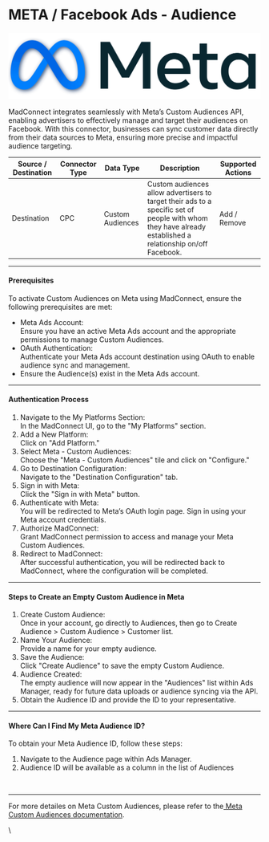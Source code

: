 # META / Facebook Ads - Audience

![](<.gitbook/assets/image (16).png>)

MadConnect integrates seamlessly with Meta’s Custom Audiences API, enabling advertisers to effectively manage and target their audiences on Facebook. With this connector, businesses can sync customer data directly from their data sources to Meta, ensuring more precise and impactful audience targeting.

| Source / Destination | Connector Type | Data Type        | Description                                                                                                                                                | Supported Actions |
| -------------------- | -------------- | ---------------- | ---------------------------------------------------------------------------------------------------------------------------------------------------------- | ----------------- |
| Destination          | CPC            | Custom Audiences | Custom audiences allow advertisers to target their ads to a specific set of people with whom they have already established a relationship on/off Facebook. | Add / Remove      |

***

#### Prerequisites

To activate Custom Audiences on Meta using MadConnect, ensure the following prerequisites are met:

* Meta Ads Account:\
  Ensure you have an active Meta Ads account and the appropriate permissions to manage Custom Audiences.
* OAuth Authentication:\
  Authenticate your Meta Ads account destination using OAuth to enable audience sync and management.
* Ensure the Audience(s) exist in the Meta Ads account.

***

#### Authentication Process

1. Navigate to the My Platforms Section:\
   In the MadConnect UI, go to the "My Platforms" section.
2. Add a New Platform:\
   Click on "Add Platform."
3. Select Meta - Custom Audiences:\
   Choose the "Meta - Custom Audiences" tile and click on "Configure."
4. Go to Destination Configuration:\
   Navigate to the "Destination Configuration" tab.
5. Sign in with Meta:\
   Click the "Sign in with Meta" button.
6. Authenticate with Meta:\
   You will be redirected to Meta’s OAuth login page. Sign in using your Meta account credentials.
7. Authorize MadConnect:\
   Grant MadConnect permission to access and manage your Meta Custom Audiences.
8. Redirect to MadConnect:\
   After successful authentication, you will be redirected back to MadConnect, where the configuration will be completed.

***

#### Steps to Create an Empty Custom Audience in Meta

1. Create Custom Audience:\
   Once in your account, go directly to Audiences, then go to Create Audience > Custom Audience > Customer list.
2. Name Your Audience:\
   Provide a name for your empty audience.&#x20;
3. Save the Audience:\
   Click "Create Audience" to save the empty Custom Audience.
4. Audience Created:\
   The empty audience will now appear in the "Audiences" list within Ads Manager, ready for future data uploads or audience syncing via the API.
5. Obtain the Audience ID and provide the ID to your representative.

***

#### Where Can I Find My Meta Audience ID?

To obtain your Meta Audience ID, follow these steps:

1. Navigate to the Audience page within Ads Manager.
2. Audience ID will be available as a column in the list of Audiences

<figure><img src="https://lh7-rt.googleusercontent.com/docsz/AD_4nXesIGAdZGYn-K9zDsDrDP6M7ta9NscLqK87qmt4grVgjPpKhz8ir6SiRNJtOKsEVjF3yxvgW_SNgAuP_wCdoixdgYz1ppPCQIpwjWThZ1-GRhrJ1rvYWt6W_U2cIUV_1SUZH6uKMzAL6LKq5tQspNGfyUo?key=EU8AGFRHpIKvxciXtj42Bg" alt=""><figcaption></figcaption></figure>

***

For more detailes on Meta Custom Audiences, please refer to the[ Meta Custom Audiences documentation](https://www.facebook.com/business/help/744354708981227).

\
